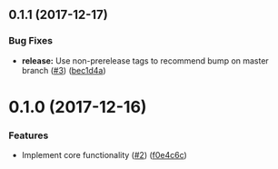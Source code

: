 <a name="0.1.1"></a>
## 0.1.1 (2017-12-17)


### Bug Fixes

* **release:** Use non-prerelease tags to recommend bump on master branch ([#3](https://github.com/ls-age/bump-version/issues/3)) ([bec1d4a](https://github.com/ls-age/bump-version/commits/bec1d4a))




<a name="0.1.0"></a>
# 0.1.0 (2017-12-16)


### Features

* Implement core functionality ([#2](https://github.com/ls-age/bump-version/issues/2)) ([f0e4c6c](https://github.com/ls-age/bump-version/commits/f0e4c6c))



